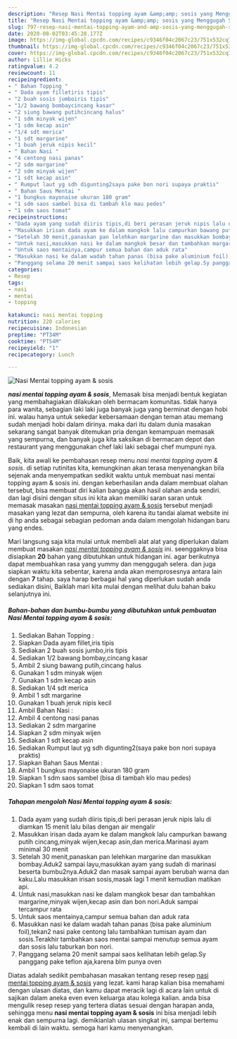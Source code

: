 ```yaml
---
description: "Resep Nasi Mentai topping ayam &amp;amp; sosis yang Menggugah Selera"
title: "Resep Nasi Mentai topping ayam &amp;amp; sosis yang Menggugah Selera"
slug: 797-resep-nasi-mentai-topping-ayam-and-amp-sosis-yang-menggugah-selera
date: 2020-08-02T03:45:28.177Z
image: https://img-global.cpcdn.com/recipes/c9346f04c2067c23/751x532cq70/nasi-mentai-topping-ayam-sosis-foto-resep-utama.jpg
thumbnail: https://img-global.cpcdn.com/recipes/c9346f04c2067c23/751x532cq70/nasi-mentai-topping-ayam-sosis-foto-resep-utama.jpg
cover: https://img-global.cpcdn.com/recipes/c9346f04c2067c23/751x532cq70/nasi-mentai-topping-ayam-sosis-foto-resep-utama.jpg
author: Lillie Hicks
ratingvalue: 4.2
reviewcount: 11
recipeingredient:
- " Bahan Topping "
- " Dada ayam filletiris tipis"
- "2 buah sosis jumboiris tipis"
- "1/2 bawang bombaycincang kasar"
- "2 siung bawang putihcincang halus"
- "1 sdm minyak wijen"
- "1 sdm kecap asin"
- "1/4 sdt merica"
- "1 sdt margarine"
- "1 buah jeruk nipis kecil"
- " Bahan Nasi "
- "4 centong nasi panas"
- "2 sdm margarine"
- "2 sdm minyak wijen"
- "1 sdt kecap asin"
- " Rumput laut yg sdh digunting2saya pake bon nori supaya praktis"
- " Bahan Saus Mentai "
- "1 bungkus mayonaise ukuran 180 gram"
- "1 sdm saos sambel bisa di tambah klo mau pedes"
- "1 sdm saos tomat"
recipeinstructions:
- "Dada ayam yang sudah diiris tipis,di beri perasan jeruk nipis lalu di diamkan 15 menit lalu bilas dengan air mengalir"
- "Masukkan irisan dada ayam ke dalam mangkok lalu campurkan bawang putih cincang,minyak wijen,kecap asin,dan merica.Marinasi ayam minimal 30 menit"
- "Setelah 30 menit,panaskan pan lelehkan margarine dan masukkan bombay.Aduk2 sampai layu,masukkan ayam yang sudah di marinasi beserta bumbu2nya.Aduk2 dan masak sampai ayam berubah warna dan kaku.Lalu masukkan irisan sosis,masak lagi 1 menit kemudian matikan api."
- "Untuk nasi,masukkan nasi ke dalam mangkok besar dan tambahkan margarine,minyak wijen,kecap asin dan bon nori.Aduk sampai tercampur rata"
- "Untuk saos mentainya,campur semua bahan dan aduk rata"
- "Masukkan nasi ke dalam wadah tahan panas (bisa pake aluminium foil),tekan2 nasi pake centong lalu tambahkan tumisan ayam dan sosis.Terakhir tambahkan saos mentai sampai menutup semua ayam dan sosis lalu taburkan bon nori."
- "Panggang selama 20 menit sampai saos kelihatan lebih gelap.Sy panggang pake teflon aja,karena blm punya oven"
categories:
- Resep
tags:
- nasi
- mentai
- topping

katakunci: nasi mentai topping 
nutrition: 220 calories
recipecuisine: Indonesian
preptime: "PT34M"
cooktime: "PT54M"
recipeyield: "1"
recipecategory: Lunch

---
```



![Nasi Mentai topping ayam &amp; sosis](https://img-global.cpcdn.com/recipes/c9346f04c2067c23/751x532cq70/nasi-mentai-topping-ayam-sosis-foto-resep-utama.jpg)

<b><i>nasi mentai topping ayam &amp; sosis</i></b>, Memasak bisa menjadi bentuk kegiatan yang membahagiakan dilakukan oleh bermacam komunitas. tidak hanya para wanita, sebagian laki laki juga banyak juga yang berminat dengan hobi ini. walau hanya untuk sekedar kebersamaan dengan teman atau memang sudah menjadi hobi dalam dirinya. maka dari itu dalam dunia masakan sekarang sangat banyak ditemukan pria dengan kemampuan memasak yang sempurna, dan banyak juga kita saksikan di bermacam depot dan restaurant yang menggunakan chef laki laki sebagai chef mumpuni nya.

Baik, kita awali ke pembahasan resep menu <i>nasi mentai topping ayam &amp; sosis</i>. di setiap rutinitas kita, kemungkinan akan terasa menyenangkan bila sejenak anda menyempatkan sedikit waktu untuk membuat nasi mentai topping ayam &amp; sosis ini. dengan keberhasilan anda dalam membuat olahan tersebut, bisa membuat diri kalian bangga akan hasil olahan anda sendiri. dan lagi disini dengan situs ini kita akan memiliki saran saran untuk memasak masakan <u>nasi mentai topping ayam &amp; sosis</u> tersebut menjadi masakan yang lezat dan sempurna, oleh karena itu tandai alamat website ini di hp anda sebagai sebagian pedoman anda dalam mengolah hidangan baru yang endes.




Mari langsung saja kita mulai untuk membeli alat alat yang diperlukan dalam membuat masakan <u><i>nasi mentai topping ayam &amp; sosis</i></u> ini. seenggaknya bisa disiapkan <b>20</b> bahan yang dibutuhkan untuk hidangan ini. agar berikutnya dapat membuahkan rasa yang yummy dan menggugah selera. dan juga siapkan waktu kita sebentar, karena anda akan memprosesnya antara lain dengan <b>7</b> tahap. saya harap berbagai hal yang diperlukan sudah anda sediakan disini, Baiklah mari kita mulai dengan melihat dulu bahan baku selanjutnya ini.

<!--inarticleads1-->

##### Bahan-bahan dan bumbu-bumbu yang dibutuhkan untuk pembuatan Nasi Mentai topping ayam &amp; sosis:

1. Sediakan  Bahan Topping :
1. Siapkan  Dada ayam fillet,iris tipis
1. Sediakan 2 buah sosis jumbo,iris tipis
1. Sediakan 1/2 bawang bombay,cincang kasar
1. Ambil 2 siung bawang putih,cincang halus
1. Gunakan 1 sdm minyak wijen
1. Gunakan 1 sdm kecap asin
1. Sediakan 1/4 sdt merica
1. Ambil 1 sdt margarine
1. Gunakan 1 buah jeruk nipis kecil
1. Ambil  Bahan Nasi :
1. Ambil 4 centong nasi panas
1. Sediakan 2 sdm margarine
1. Siapkan 2 sdm minyak wijen
1. Sediakan 1 sdt kecap asin
1. Sediakan  Rumput laut yg sdh digunting2(saya pake bon nori supaya praktis)
1. Siapkan  Bahan Saus Mentai :
1. Ambil 1 bungkus mayonaise ukuran 180 gram
1. Siapkan 1 sdm saos sambel (bisa di tambah klo mau pedes)
1. Siapkan 1 sdm saos tomat




<!--inarticleads2-->

##### Tahapan mengolah Nasi Mentai topping ayam &amp; sosis:

1. Dada ayam yang sudah diiris tipis,di beri perasan jeruk nipis lalu di diamkan 15 menit lalu bilas dengan air mengalir
1. Masukkan irisan dada ayam ke dalam mangkok lalu campurkan bawang putih cincang,minyak wijen,kecap asin,dan merica.Marinasi ayam minimal 30 menit
1. Setelah 30 menit,panaskan pan lelehkan margarine dan masukkan bombay.Aduk2 sampai layu,masukkan ayam yang sudah di marinasi beserta bumbu2nya.Aduk2 dan masak sampai ayam berubah warna dan kaku.Lalu masukkan irisan sosis,masak lagi 1 menit kemudian matikan api.
1. Untuk nasi,masukkan nasi ke dalam mangkok besar dan tambahkan margarine,minyak wijen,kecap asin dan bon nori.Aduk sampai tercampur rata
1. Untuk saos mentainya,campur semua bahan dan aduk rata
1. Masukkan nasi ke dalam wadah tahan panas (bisa pake aluminium foil),tekan2 nasi pake centong lalu tambahkan tumisan ayam dan sosis.Terakhir tambahkan saos mentai sampai menutup semua ayam dan sosis lalu taburkan bon nori.
1. Panggang selama 20 menit sampai saos kelihatan lebih gelap.Sy panggang pake teflon aja,karena blm punya oven




Diatas adalah sedikit pembahasan masakan tentang resep resep <u>nasi mentai topping ayam &amp; sosis</u> yang lezat. kami harap kalian bisa memahami dengan ulasan diatas, dan kamu dapat meracik lagi di acara lain untuk di sajikan dalam aneka even even keluarga atau kolega kalian. anda bisa mengulik resep resep yang tertera diatas sesuai dengan harapan anda, sehingga menu <b>nasi mentai topping ayam &amp; sosis</b> ini bisa menjadi lebih enak dan sempurna lagi. demikianlah ulasan singkat ini, sampai bertemu kembali di lain waktu. semoga hari kamu menyenangkan.
